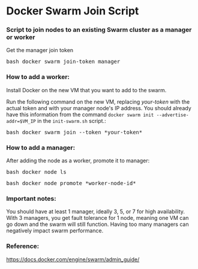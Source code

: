 # Docker Swarm Join Script
### Script to join nodes to an existing Swarm cluster as a manager or worker
Get the manager join token
<pre>bash docker swarm join-token manager</pre>

### How to add a worker:
Install Docker on the new VM that you want to add to the swarm.

Run the following command on the new VM, replacing *your-token* with the actual token and <manager-ip> with your manager node's IP address. You should already have this information from the command `docker swarm init --advertise-addr=$VM_IP` in the `init-swarm.sh` script.:

<pre>bash docker swarm join --token *your-token*</pre>

### How to add a manager:
After adding the node as a worker, promote it to manager:

<pre>bash docker node ls</pre>
<pre>bash docker node promote *worker-node-id*</pre>

### Important notes:
You should have at least 1 manager, ideally 3, 5, or 7 for high availability. With 3 managers, you get fault tolerance for 1 node, meaning one VM can go down and the swarm will still function. 
Having too many managers can negatively impact swarm performance.

### Reference:
https://docs.docker.com/engine/swarm/admin_guide/
